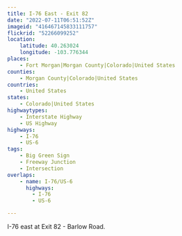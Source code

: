 ```yaml
---
title: I-76 East - Exit 82
date: "2022-07-11T06:51:52Z"
imageid: "416467145833111757"
flickrid: "52266099252"
location:
    latitude: 40.263024
    longitude: -103.776344
places:
    - Fort Morgan|Morgan County|Colorado|United States
counties:
    - Morgan County|Colorado|United States
countries:
    - United States
states:
    - Colorado|United States
highwaytypes:
    - Interstate Highway
    - US Highway
highways:
    - I-76
    - US-6
tags:
    - Big Green Sign
    - Freeway Junction
    - Intersection
overlaps:
    - name: I-76/US-6
      highways:
        - I-76
        - US-6

---
```

I-76 east at Exit 82 - Barlow Road.